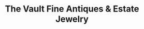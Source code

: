 ---
title: "The Vault Fine Antiques & Estate Jewelry"
url: /orange/the-vault-fine-antiques-und-estate-jewelry/
shop: Antiquitäten
---